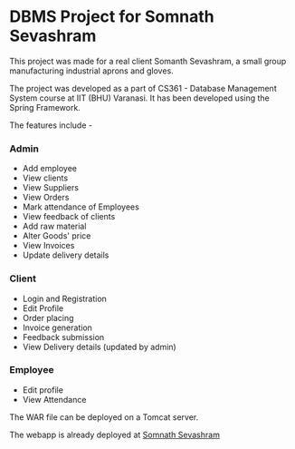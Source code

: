 DBMS Project for Somnath Sevashram
===================================

This project was made for a real client Somanth Sevashram, a small group manufacturing industrial aprons and gloves.

The project was developed as a part of CS361 - Database Management System course at IIT (BHU) Varanasi. It has been developed using the Spring Framework.

The features include - 

### Admin
* Add employee
* View clients
* View Suppliers
* View Orders
* Mark attendance of Employees
* View feedback of clients
* Add raw material
* Alter Goods' price
* View Invoices
* Update delivery details

### Client
* Login and Registration
* Edit Profile
* Order placing
* Invoice generation
* Feedback submission
* View Delivery details (updated by admin)


### Employee
* Edit profile
* View Attendance

The WAR file can be deployed on a Tomcat server.

The webapp is already deployed at [Somnath Sevashram](https://somnathsevashram.herokuapp.com/)
